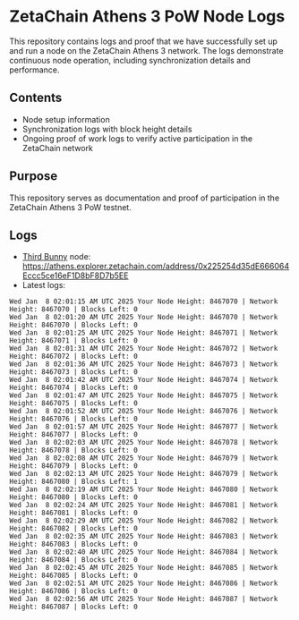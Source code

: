 # ZetaChain Athens 3 PoW Node Logs
This repository contains logs and proof that we have successfully set up and run a node on the ZetaChain Athens 3 network. The logs demonstrate continuous node operation, including synchronization details and performance.

## Contents
- Node setup information
- Synchronization logs with block height details
- Ongoing proof of work logs to verify active participation in the ZetaChain network

## Purpose
This repository serves as documentation and proof of participation in the ZetaChain Athens 3 PoW testnet.

## Logs

- [Third Bunny](https://thirdbunny.xyz/) node: https://athens.explorer.zetachain.com/address/0x225254d35dE666064Eccc5ce16eF1D8bF8D7b5EE
- Latest logs:
```
Wed Jan  8 02:01:15 AM UTC 2025 Your Node Height: 8467070 | Network Height: 8467070 | Blocks Left: 0
Wed Jan  8 02:01:20 AM UTC 2025 Your Node Height: 8467070 | Network Height: 8467070 | Blocks Left: 0
Wed Jan  8 02:01:25 AM UTC 2025 Your Node Height: 8467071 | Network Height: 8467071 | Blocks Left: 0
Wed Jan  8 02:01:31 AM UTC 2025 Your Node Height: 8467072 | Network Height: 8467072 | Blocks Left: 0
Wed Jan  8 02:01:36 AM UTC 2025 Your Node Height: 8467073 | Network Height: 8467073 | Blocks Left: 0
Wed Jan  8 02:01:42 AM UTC 2025 Your Node Height: 8467074 | Network Height: 8467074 | Blocks Left: 0
Wed Jan  8 02:01:47 AM UTC 2025 Your Node Height: 8467075 | Network Height: 8467075 | Blocks Left: 0
Wed Jan  8 02:01:52 AM UTC 2025 Your Node Height: 8467076 | Network Height: 8467076 | Blocks Left: 0
Wed Jan  8 02:01:57 AM UTC 2025 Your Node Height: 8467077 | Network Height: 8467077 | Blocks Left: 0
Wed Jan  8 02:02:03 AM UTC 2025 Your Node Height: 8467078 | Network Height: 8467078 | Blocks Left: 0
Wed Jan  8 02:02:08 AM UTC 2025 Your Node Height: 8467079 | Network Height: 8467079 | Blocks Left: 0
Wed Jan  8 02:02:13 AM UTC 2025 Your Node Height: 8467079 | Network Height: 8467080 | Blocks Left: 1
Wed Jan  8 02:02:19 AM UTC 2025 Your Node Height: 8467080 | Network Height: 8467080 | Blocks Left: 0
Wed Jan  8 02:02:24 AM UTC 2025 Your Node Height: 8467081 | Network Height: 8467081 | Blocks Left: 0
Wed Jan  8 02:02:29 AM UTC 2025 Your Node Height: 8467082 | Network Height: 8467082 | Blocks Left: 0
Wed Jan  8 02:02:35 AM UTC 2025 Your Node Height: 8467083 | Network Height: 8467083 | Blocks Left: 0
Wed Jan  8 02:02:40 AM UTC 2025 Your Node Height: 8467084 | Network Height: 8467084 | Blocks Left: 0
Wed Jan  8 02:02:45 AM UTC 2025 Your Node Height: 8467085 | Network Height: 8467085 | Blocks Left: 0
Wed Jan  8 02:02:51 AM UTC 2025 Your Node Height: 8467086 | Network Height: 8467086 | Blocks Left: 0
Wed Jan  8 02:02:56 AM UTC 2025 Your Node Height: 8467087 | Network Height: 8467087 | Blocks Left: 0
```
